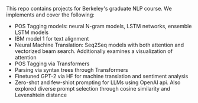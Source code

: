 This repo contains projects for Berkeley's graduate NLP course. We implements and cover the following:

- POS Tagging models: neural N-gram models, LSTM networks, ensemble LSTM models
- IBM model 1 for text alignment
- Neural Machine Translation: Seq2Seq models with both attention and vectorized beam search. Additionally examines a visualization of attention
- POS Tagging via Transformers
- Parsing via syntax trees through Transformers
- Finetuned GPT-2 via HF for machine translation and sentiment analysis
- Zero-shot and few-shiot prompting for LLMs using OpenAI api. Also explored diverse prompt selection through cosine similarity and Levenshtein distance